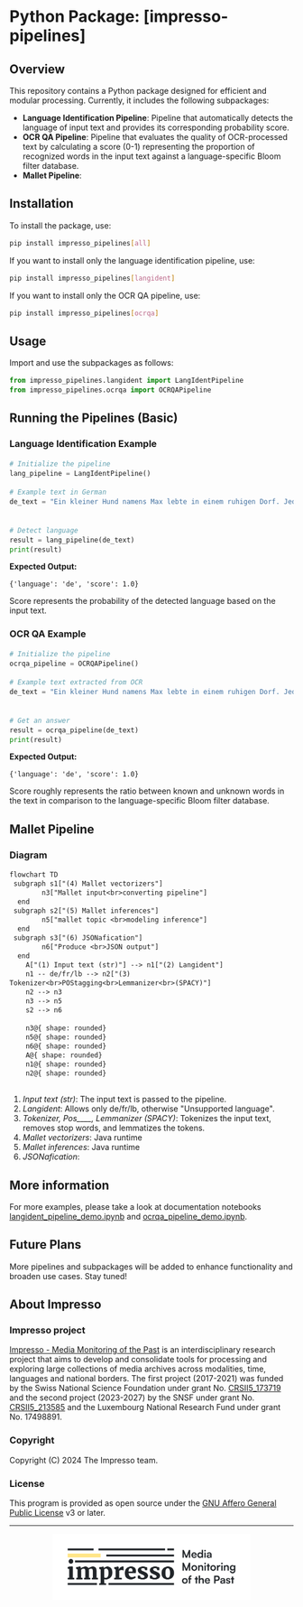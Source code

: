 # Python Package: [impresso-pipelines]

## Overview
This repository contains a Python package designed for efficient and modular processing. Currently, it includes the following subpackages:

- **Language Identification Pipeline**: Pipeline that automatically detects the language of input text and provides its corresponding probability score.
- **OCR QA Pipeline**: Pipeline that evaluates the quality of OCR-processed text by calculating a score (0-1) representing the proportion of recognized words in the input text against a language-specific Bloom filter database.
- **Mallet Pipeline**:



## Installation
To install the package, use:
```bash
pip install impresso_pipelines[all]
```
If you want to install only the language identification pipeline, use:
```bash
pip install impresso_pipelines[langident]
```
If you want to install only the OCR QA pipeline, use:
```bash
pip install impresso_pipelines[ocrqa]
```

## Usage
Import and use the subpackages as follows:
```python
from impresso_pipelines.langident import LangIdentPipeline
from impresso_pipelines.ocrqa import OCRQAPipeline
```

## Running the Pipelines (Basic)

### Language Identification Example
```python
# Initialize the pipeline
lang_pipeline = LangIdentPipeline()

# Example text in German
de_text = "Ein kleiner Hund namens Max lebte in einem ruhigen Dorf. Jeden Tag rannte er durch die Straßen und spielte mit den Kindern. Eines Tages fand er einen geheimen Garten, den niemand kannte. Max entschied sich, den Garten zu erkunden und entdeckte viele schöne Blumen und Tiere. Von diesem Tag an besuchte er den Garten jeden Nachmittag."
     

# Detect language
result = lang_pipeline(de_text)
print(result)
```
**Expected Output:**
```
{'language': 'de', 'score': 1.0}
```
Score represents the probability of the detected language based on the input text.

### OCR QA Example
```python
# Initialize the pipeline
ocrqa_pipeline = OCRQAPipeline()

# Example text extracted from OCR
de_text = "Ein kleiner Hund namens Max lebte in einem ruhigen Dorf. Jeden Tag rannte er durch die Straßen und spielte mit den Kindern. Eines Tages fand er einen geheimen Garten, den niemand kannte. Max entschied sich, den Garten zu erkunden und entdeckte viele schöne Blumen und Tiere. Von diesem Tag an besuchte er den Garten jeden Nachmittag."
     

# Get an answer
result = ocrqa_pipeline(de_text)
print(result)
```
**Expected Output:**
```
{'language': 'de', 'score': 1.0}
```
Score roughly represents the ratio between known and unknown words in the text in comparison to the language-specific Bloom filter database.


## Mallet Pipeline

### Diagram
```mermaid
flowchart TD
 subgraph s1["(4) Mallet vectorizers"]
        n3["Mallet input<br>converting pipeline"]
  end
 subgraph s2["(5) Mallet inferences"]
        n5["mallet topic <br>modeling inference"]
  end
 subgraph s3["(6) JSONafication"]
        n6["Produce <br>JSON output"]
  end
    A["(1) Input text (str)"] --> n1["(2) Langident"]
    n1 -- de/fr/lb --> n2["(3) Tokenizer<br>POStagging<br>Lemmanizer<br>(SPACY)"]
    n2 --> n3
    n3 --> n5
    s2 --> n6

    n3@{ shape: rounded}
    n5@{ shape: rounded}
    n6@{ shape: rounded}
    A@{ shape: rounded}
    n1@{ shape: rounded}
    n2@{ shape: rounded}


```

1) *Input text (str)*: The input text is passed to the pipeline.
2) *Langident*: Allows only de/fr/lb, otherwise "Unsupported language". 
3) *Tokenizer, Pos____, Lemmanizer (SPACY)*: Tokenizes the input text, removes stop words, and lemmatizes the tokens.
4) *Mallet vectorizers*: Java runtime
5) *Mallet inferences*: Java runtime
6) *JSONafication*:



## More information
For more examples, please take a look at documentation notebooks [langident_pipeline_demo.ipynb](https://github.com/impresso/impresso-datalab-notebooks/tree/main/annotate/langident_pipeline_demo.ipynb) and [ocrqa_pipeline_demo.ipynb](https://github.com/impresso/impresso-datalab-notebooks/tree/main/annotate/ocrqa_pipeline_demo.ipynb).

## Future Plans
More pipelines and subpackages will be added to enhance functionality and broaden use cases. Stay tuned!


## About Impresso

### Impresso project

[Impresso - Media Monitoring of the Past](https://impresso-project.ch) is an interdisciplinary research project that aims to develop and consolidate tools for processing and exploring large collections of media archives across modalities, time, languages and national borders. The first project (2017-2021) was funded by the Swiss National Science Foundation under grant No. [CRSII5_173719](http://p3.snf.ch/project-173719) and the second project (2023-2027) by the SNSF under grant No. [CRSII5_213585](https://data.snf.ch/grants/grant/213585) and the Luxembourg National Research Fund under grant No. 17498891.

### Copyright

Copyright (C) 2024 The Impresso team.

### License

This program is provided as open source under the [GNU Affero General Public License](https://github.com/impresso/impresso-pyindexation/blob/master/LICENSE) v3 or later.

---

<p align="center">
  <img src="https://github.com/impresso/impresso.github.io/blob/master/assets/images/3x1--Yellow-Impresso-Black-on-White--transparent.png?raw=true" width="350" alt="Impresso Project Logo"/>
</p>


